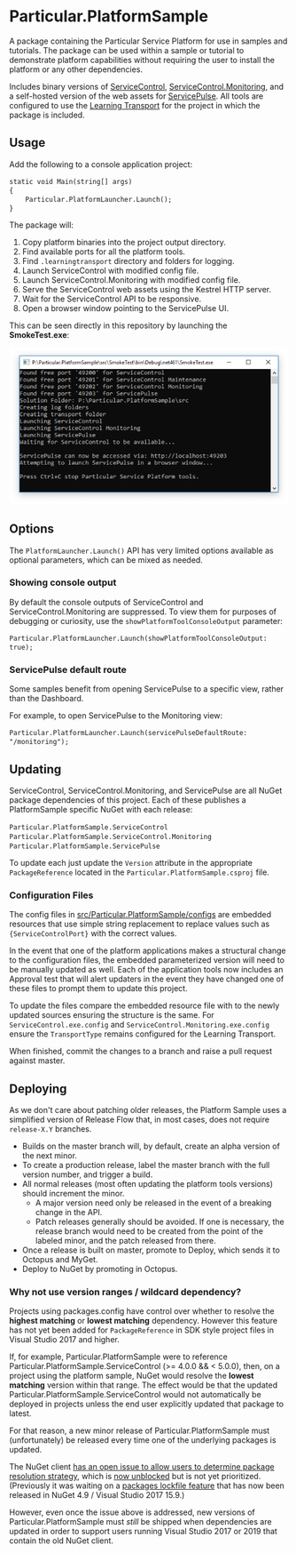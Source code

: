 # Particular.PlatformSample

A package containing the Particular Service Platform for use in samples and tutorials. The package can be used within a sample or tutorial to demonstrate platform capabilities without requiring the user to install the platform or any other dependencies.

Includes binary versions of [ServiceControl](https://github.com/Particular/ServiceControl), [ServiceControl.Monitoring](https://github.com/Particular/ServiceControl.Monitoring), and a self-hosted version of the web assets for [ServicePulse](https://github.com/Particular/ServicePulse). All tools are configured to use the [Learning Transport](https://docs.particular.net/transports/learning/) for the project in which the package is included.


## Usage

Add the following to a console application project:

```
static void Main(string[] args)
{
    Particular.PlatformLauncher.Launch();
}
```

The package will:

1. Copy platform binaries into the project output directory.
1. Find available ports for all the platform tools.
1. Find `.learningtransport` directory and folders for logging.
1. Launch ServiceControl with modified config file.
1. Launch ServiceControl.Monitoring with modified config file.
1. Serve the ServiceControl web assets using the Kestrel HTTP server.
1. Wait for the ServiceControl API to be responsive.
1. Open a browser window pointing to the ServicePulse UI.

This can be seen directly in this repository by launching the **SmokeTest.exe**:

![SmokeTest Output](output.png)

## Options

The `PlatformLauncher.Launch()` API has very limited options available as optional parameters, which can be mixed as needed.

### Showing console output

By default the console outputs of ServiceControl and ServiceControl.Monitoring are suppressed. To view them for purposes of debugging or curiosity, use the `showPlatformToolConsoleOutput` parameter:

```
Particular.PlatformLauncher.Launch(showPlatformToolConsoleOutput: true);
```

### ServicePulse default route

Some samples benefit from opening ServicePulse to a specific view, rather than the Dashboard.

For example, to open ServicePulse to the Monitoring view:

```
Particular.PlatformLauncher.Launch(servicePulseDefaultRoute: "/monitoring");
```


## Updating

ServiceControl, ServiceControl.Monitoring, and ServicePulse are all NuGet package dependencies of this project. Each of these publishes a PlatformSample specific NuGet with each release:

`Particular.PlatformSample.ServiceControl`
`Particular.PlatformSample.ServiceControl.Monitoring`
`Particular.PlatformSample.ServicePulse`

To update each just update the `Version` attribute in the appropriate `PackageReference` located in the `Particular.PlatformSample.csproj` file.

### Configuration Files

The config files in [src/Particular.PlatformSample/configs](https://github.com/Particular/Particular.PlatformSample/tree/master/src/Particular.PlatformSample/configs) are embedded resources that use simple string replacement to replace values such as `{ServiceControlPort}` with the correct values.

In the event that one of the platform applications makes a structural change to the configuration files, the embedded parameterized version will need to be manually updated as well. Each of the application tools now includes an Approval test that will alert updaters in the event they have changed one of these files to prompt them to update this project.


To update the files compare the embedded resource file with to the newly updated sources ensuring the structure is the same. For `ServiceControl.exe.config` and `ServiceControl.Monitoring.exe.config` ensure the `TransportType` remains configured for the Learning Transport.

When finished, commit the changes to a branch and raise a pull request against master. 

## Deploying

As we don't care about patching older releases, the Platform Sample uses a simplified version of Release Flow that, in most cases, does not require `release-X.Y` branches.

* Builds on the master branch will, by default, create an alpha version of the next minor.
* To create a production release, label the master branch with the full version number, and trigger a build.
* All normal releases (most often updating the platform tools versions) should increment the minor.
  * A major version need only be released in the event of a breaking change in the API.
  * Patch releases generally should be avoided. If one is necessary, the release branch would need to be created from the point of the labeled minor, and the patch released from there.
* Once a release is built on master, promote to Deploy, which sends it to Octopus and MyGet.
* Deploy to NuGet by promoting in Octopus.

### Why not use version ranges / wildcard dependency?

Projects using packages.config have control over whether to resolve the **highest matching** or **lowest matching** dependency. However this feature has not yet been added for `PackageReference` in SDK style project files in Visual Studio 2017 and higher.

If, for example, Particular.PlatformSample were to reference Particular.PlatformSample.ServiceControl (>= 4.0.0 && < 5.0.0), then, on a project using the platform sample, NuGet would resolve the **lowest matching** version within that range. The effect would be that the updated Particular.PlatformSample.ServiceControl would not automatically be deployed in projects unless the end user explicitly updated that package to latest.

For that reason, a new minor release of Particular.PlatformSample must (unfortunately) be released every time one of the underlying packages is updated.

The NuGet client [has an open issue to allow users to determine package resolution strategy](https://github.com/nuget/home/issues/5553), which is [now unblocked](https://github.com/nuget/home/issues/5553#issuecomment-511509174) but is not yet prioritized. (Previously it was waiting on a [packages lockfile feature](https://docs.microsoft.com/en-us/nuget/consume-packages/package-references-in-project-files#locking-dependencies) that has now been released in NuGet 4.9 / Visual Studio 2017 15.9.)

However, even once the issue above is addressed, new versions of Particular.PlatformSample must _still_ be shipped when dependencies are updated in order to support users running Visual Studio 2017 or 2019 that contain the old NuGet client.
